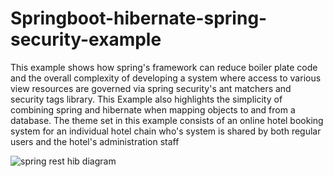 # Springboot-hibernate-spring-security-example

This example shows how spring's framework can reduce boiler plate code and the overall complexity of developing a system where access to 
various view resources are governed via spring security's ant matchers and security tags library. This Example also highlights the simplicity of 
combining spring and hibernate when mapping objects to and from a database. The theme set in this example  consists of an online hotel booking system 
for an individual hotel chain who's system is shared by both regular users and the hotel's administration staff


![spring rest hib diagram](https://github.com/Jc123uk21/Springboot-hibernate-spring-security-example/assets/92167481/c86368fb-252d-41c7-87b4-dae324c19a19)
